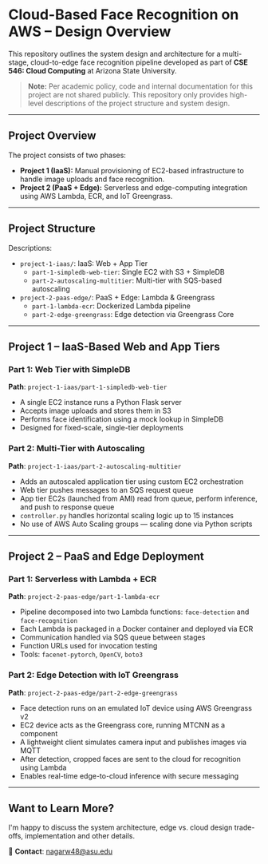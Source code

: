 # Cloud-Based Face Recognition on AWS – Design Overview

This repository outlines the system design and architecture for a multi-stage, cloud-to-edge face recognition pipeline developed as part of **CSE 546: Cloud Computing** at Arizona State University.

> **Note:** Per academic policy, code and internal documentation for this project are not shared publicly. This repository only provides high-level descriptions of the project structure and system design.

---

## Project Overview

The project consists of two phases:

- **Project 1 (IaaS):** Manual provisioning of EC2-based infrastructure to handle image uploads and face recognition.
- **Project 2 (PaaS + Edge):** Serverless and edge-computing integration using AWS Lambda, ECR, and IoT Greengrass.

---

## Project Structure


Descriptions:
- `project-1-iaas/`: IaaS: Web + App Tier
  - `part-1-simpledb-web-tier`: Single EC2 with S3 + SimpleDB
  - `part-2-autoscaling-multitier`: Multi-tier with SQS-based autoscaling
- `project-2-paas-edge/`: PaaS + Edge: Lambda & Greengrass
  - `part-1-lambda-ecr`: Dockerized Lambda pipeline
  - `part-2-edge-greengrass`: Edge detection via Greengrass Core

---

##  Project 1 – IaaS-Based Web and App Tiers

### Part 1: Web Tier with SimpleDB
**Path**: `project-1-iaas/part-1-simpledb-web-tier`

- A single EC2 instance runs a Python Flask server  
- Accepts image uploads and stores them in S3  
- Performs face identification using a mock lookup in SimpleDB  
- Designed for fixed-scale, single-tier deployments  

### Part 2: Multi-Tier with Autoscaling
**Path**: `project-1-iaas/part-2-autoscaling-multitier`

- Adds an autoscaled application tier using custom EC2 orchestration  
- Web tier pushes messages to an SQS request queue  
- App tier EC2s (launched from AMI) read from queue, perform inference, and push to response queue  
- `controller.py` handles horizontal scaling logic up to 15 instances  
- No use of AWS Auto Scaling groups — scaling done via Python scripts  

---

## Project 2 – PaaS and Edge Deployment

### Part 1: Serverless with Lambda + ECR
**Path**: `project-2-paas-edge/part-1-lambda-ecr`

- Pipeline decomposed into two Lambda functions: `face-detection` and `face-recognition`  
- Each Lambda is packaged in a Docker container and deployed via ECR  
- Communication handled via SQS queue between stages  
- Function URLs used for invocation testing  
- Tools: `facenet-pytorch`, `OpenCV`, `boto3`  

### Part 2: Edge Detection with IoT Greengrass
**Path**: `project-2-paas-edge/part-2-edge-greengrass`

- Face detection runs on an emulated IoT device using AWS Greengrass v2  
- EC2 device acts as the Greengrass core, running MTCNN as a component  
- A lightweight client simulates camera input and publishes images via MQTT  
- After detection, cropped faces are sent to the cloud for recognition using Lambda  
- Enables real-time edge-to-cloud inference with secure messaging  

---

## Want to Learn More?

I'm happy to discuss the system architecture, edge vs. cloud design trade-offs, implementation and other details.

📧 **Contact**: [nagarw48@asu.edu](mailto:nagarw48@asu.edu)

